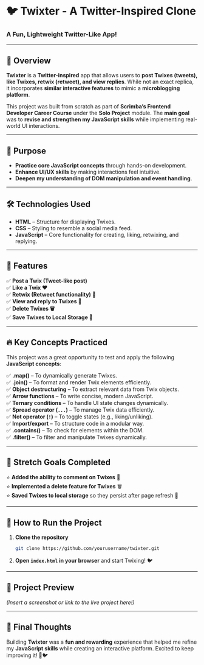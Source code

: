 # 🐦 Twixter - A Twitter-Inspired Clone

### A Fun, Lightweight Twitter-Like App!

---

## 📌 Overview

**Twixter** is a **Twitter-inspired** app that allows users to **post Twixes (tweets), like Twixes, retwix (retweet), and view replies**. While not an exact replica, it incorporates **similar interactive features** to mimic a **microblogging platform**.

This project was built from scratch as part of **Scrimba’s Frontend Developer Career Course** under the **Solo Project** module. The **main goal** was to **revise and strengthen my JavaScript skills** while implementing real-world UI interactions.

---

## 🎯 Purpose

- **Practice core JavaScript concepts** through hands-on development.
- **Enhance UI/UX skills** by making interactions feel intuitive.
- **Deepen my understanding of DOM manipulation and event handling**.

---

## 🛠️ Technologies Used

- **HTML** – Structure for displaying Twixes.
- **CSS** – Styling to resemble a social media feed.
- **JavaScript** – Core functionality for creating, liking, retwixing, and replying.

---

## 🚀 Features

✅ **Post a Twix (Tweet-like post)**  
✅ **Like a Twix ❤️**  
✅ **Retwix (Retweet functionality) 🔁**  
✅ **View and reply to Twixes 💬**  
✅ **Delete Twixes 🗑️**  
✅ **Save Twixes to Local Storage 💾**

---

## 🔥 Key Concepts Practiced

This project was a great opportunity to test and apply the following **JavaScript concepts**:

✅ **.map()** – To dynamically generate Twixes.  
✅ **.join()** – To format and render Twix elements efficiently.  
✅ **Object destructuring** – To extract relevant data from Twix objects.  
✅ **Arrow functions** – To write concise, modern JavaScript.  
✅ **Ternary conditions** – To handle UI state changes dynamically.  
✅ **Spread operator (`...`)** – To manage Twix data efficiently.  
✅ **Not operator (`!`)** – To toggle states (e.g., liking/unliking).  
✅ **Import/export** – To structure code in a modular way.  
✅ **.contains()** – To check for elements within the DOM.  
✅ **.filter()** – To filter and manipulate Twixes dynamically.

---

## 🎯 Stretch Goals Completed

⭐ **Added the ability to comment on Twixes** 💬  
⭐ **Implemented a delete feature for Twixes** 🗑️  
⭐ **Saved Twixes to local storage** so they persist after page refresh 💾

---

## 📂 How to Run the Project

1. **Clone the repository**
   ```bash
   git clone https://github.com/yourusername/twixter.git
   ```
2. **Open `index.html` in your browser** and start Twixing! 🐦

---

## 📸 Project Preview

_(Insert a screenshot or link to the live project here!)_

---

## 🎉 Final Thoughts

Building **Twixter** was a **fun and rewarding** experience that helped me refine my **JavaScript skills** while creating an interactive platform. Excited to keep improving it! 🚀🐦
